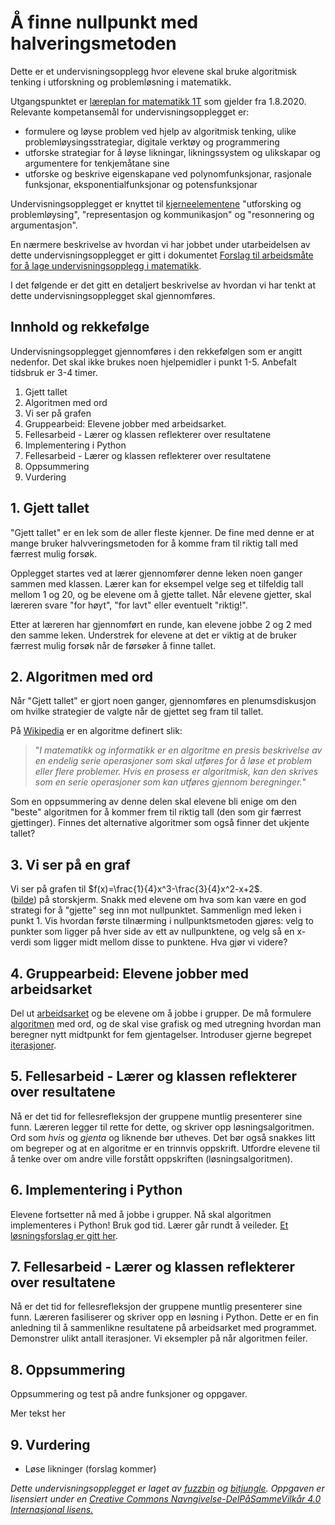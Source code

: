 # Å finne nullpunkt med halveringsmetoden

Dette er et undervisningsopplegg hvor elevene skal bruke algoritmisk tenking i utforskning og problemløsning i matematikk.

Utgangspunktet er [læreplan for matematikk 1T](https://www.udir.no/lk20/mat09-01) som gjelder fra 1.8.2020. Relevante kompetansemål for undervisningsopplegget er:

* formulere og løyse problem ved hjelp av algoritmisk tenking, ulike problemløysingsstrategiar, digitale verktøy og programmering
* utforske strategiar for å løyse likningar, likningssystem og ulikskapar og argumentere for tenkjemåtane sine
* utforske og beskrive eigenskapane ved polynomfunksjonar, rasjonale funksjonar, eksponentialfunksjonar og potensfunksjonar

Undervisningsopplegget er knyttet til [kjerneelementene](https://www.udir.no/lk20/mat09-01/om-faget/kjerneelementer) "utforsking og problemløysing", "representasjon og kommunikasjon" og "resonnering og argumentasjon".

En nærmere beskrivelse av hvordan vi har jobbet under utarbeidelsen av dette undervisningsopplegget er gitt i dokumentet [Forslag til arbeidsmåte for å lage undervisningsopplegg i matematikk](../Forslag_til_arbeidsmåte_for_å_lage_undervisningsopplegg_i_matematikk.md).

I det følgende er det gitt en detaljert beskrivelse av hvordan vi har tenkt at dette undervisningsopplegget skal gjennomføres.

## Innhold og rekkefølge

Undervisningsopplegget gjennomføres i den rekkefølgen som er angitt nedenfor. Det skal ikke brukes noen hjelpemidler i punkt 1-5. Anbefalt tidsbruk er 3-4 timer.

1. Gjett tallet
2. Algoritmen med ord
3. Vi ser på grafen
4. Gruppearbeid: Elevene jobber med arbeidsarket.
5. Fellesarbeid - Lærer og klassen reflekterer over resultatene
6. Implementering i Python
7. Fellesarbeid - Lærer og klassen reflekterer over resultatene
8. Oppsummering
9. Vurdering

## 1. Gjett tallet

"Gjett tallet" er en lek som de aller fleste kjenner. De fine med denne er at mange bruker halvveringsmetoden for å komme fram til riktig tall med færrest mulig forsøk.

Opplegget startes ved at lærer gjennomfører denne leken noen ganger sammen med klassen. Lærer kan for eksempel velge seg et tilfeldig tall mellom 1 og 20, og be elevene om å gjette tallet. Når elevene gjetter, skal læreren svare "for høyt", "for lavt" eller eventuelt "riktig!".

Etter at læreren har gjennomført en runde, kan elevene jobbe 2 og 2 med den samme leken. Understrek for elevene at det er viktig at de bruker færrest mulig forsøk når de førsøker å finne tallet.

## 2. Algoritmen med ord

Når "Gjett tallet" er gjort noen ganger, gjennomføres en plenumsdiskusjon om hvilke strategier de valgte når de gjettet seg fram til tallet.

På [Wikipedia](https://no.wikipedia.org/wiki/Algoritme) er en algoritme definert slik: 

> "_I matematikk og informatikk er en algoritme en presis beskrivelse av en endelig serie operasjoner som skal utføres for å løse et problem eller flere problemer. Hvis en prosess er algoritmisk, kan den skrives som en serie operasjoner som kan utføres gjennom beregninger._"

Som en oppsummering av denne delen skal elevene bli enige om den "beste" algoritmen for å kommer frem til riktig tall (den som gir færrest gjettinger). Finnes det alternative algoritmer som også finner det ukjente tallet?

## 3. Vi ser på en graf

Vi ser på grafen til $f(x)=\frac{1}{4}x^3-\frac{3}{4}x^2-x+2$.  
([bilde](Nullpunkt_halveringsmetoden.docx)) på storskjerm. Snakk med elevene om hva som kan være en god strategi for å "gjette" seg inn mot nullpunktet. Sammenlign med leken i punkt 1. Vis hvordan første tilnærming i nullpunktsmetoden gjøres: velg to punkter som ligger på hver side av ett av nullpunktene, og velg så en x-verdi som ligger midt mellom disse to punktene. Hva gjør vi videre?

## 4. Gruppearbeid: Elevene jobber med arbeidsarket

Del ut [arbeidsarket](Nullpunkt_halveringsmetoden.pdf) og be elevene om å jobbe i grupper. De må formulere [algoritmen](https://ordbok.uib.no/perl/ordbok.cgi?OPP=algoritme) med ord, og de skal vise grafisk og med utregning hvordan man beregner nytt midtpunkt for fem gjentagelser. Introduser gjerne begrepet [iterasjoner](https://ordbok.uib.no/perl/ordbok.cgi?OPP=iterasjon).

## 5. Fellesarbeid - Lærer og klassen reflekterer over resultatene

Nå er det tid for fellesrefleksjon der gruppene muntlig presenterer sine funn. Læreren legger til rette for dette, og skriver opp løsningsalgoritmen. Ord som *hvis* og *gjenta* og liknende bør utheves. Det bør også snakkes litt om begreper og at en algoritme er en trinnvis oppskrift. Utfordre elevene til å tenke over om andre ville forstått oppskriften (løsningsalgoritmen).

## 6. Implementering i Python

Elevene fortsetter nå med å jobbe i grupper. Nå skal algoritmen implementeres i Python! Bruk god tid. Lærer går rundt å veileder. [Et løsningsforslag er gitt her](Nullpunkt_halveringsmetoden.py).

## 7. Fellesarbeid - Lærer og klassen reflekterer over resultatene

Nå er det tid for fellesrefleksjon der gruppene muntlig presenterer sine funn. Læreren fasiliserer og skriver opp en løsning i Python. Dette er en fin anledning til å sammenlikne resultatene på arbeidsarket med programmet. Demonstrer ulikt antall iterasjoner. Vi eksempler på når algoritmen feiler.

## 8. Oppsummering

Oppsummering og test på andre funksjoner og oppgaver.

Mer tekst her

## 9. Vurdering

* Løse likninger (forslag kommer)

_Dette undervisningsopplegget er laget av [fuzzbin](https://github.com/fuzzbin) og [bitjungle](https://github.com/bitjungle). Oppgaven er lisensiert under en [Creative Commons Navngivelse-DelPåSammeVilkår 4.0 Internasjonal lisens.](http://creativecommons.org/licenses/by-sa/4.0/)_